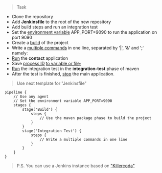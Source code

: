 >Task

- Clone the repository
- Add **Jenkinsfile** to the root of the new repository
- Add build steps and run an integration test
- Set the [environment variable](https://www.jenkins.io/doc/pipeline/tour/environment/) APP_PORT=9090 to run the application on port 9090
- Create a [build](https://www.baeldung.com/maven-skipping-tests) of the project
- Write a [multiple commands](https://www.howtogeek.com/269509/how-to-run-two-or-more-terminal-commands-at-once-in-linux/) in one line, separated by '|', '&' and ';' namely:
- [Run](https://www.baeldung.com/java-run-jar-with-arguments) the **contact** application
- Save [process ID](https://linuxhandbook.com/find-process-id/) [to variable or file](https://serverfault.com/questions/205498/how-to-get-pid-of-just-started-process);
- [Run](https://maven.apache.org/guides/introduction/introduction-to-the-lifecycle.html) the integration test in the **integration-test** phase of maven
- After the test is finished, [stop](https://www.linuxfoundation.org/blog/blog/classic-sysadmin-how-to-kill-a-process-from-the-command-line) the main application.

>Use next template for "Jenkinsfile"

```
pipeline {
    // Use any agent
    // Set the environment variable APP_PORT=9090
    stages {
        stage('Build') {
            steps {
                // Use the maven package phase to build the project
            }
        }
        stage('Integration Test') {
            steps {
                // Write a multiple commands in one line
            }
        }        
    }
}
```

>P.S. You can use a Jenkins instance based on ["Killercoda"](https://killercoda.com/softservedata/scenario/PracticalTask1)
